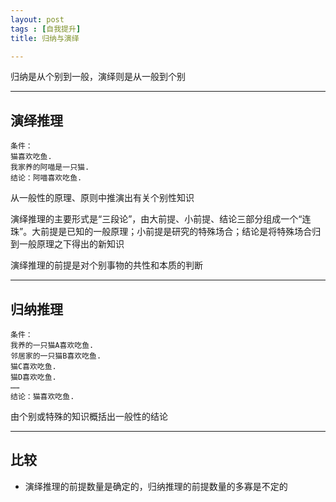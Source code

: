 ```yaml
---
layout: post
tags : [自我提升]
title: 归纳与演绎

---
```


归纳是从个别到一般，演绎则是从一般到个别

---

## 演绎推理

    条件：
    猫喜欢吃鱼.
    我家养的阿喵是一只猫.
    结论：阿喵喜欢吃鱼.

从一般性的原理、原则中推演出有关个别性知识

演绎推理的主要形式是“三段论”，由大前提、小前提、结论三部分组成一个“连珠”。大前提是已知的一般原理；小前提是研究的特殊场合；结论是将特殊场合归到一般原理之下得出的新知识

演绎推理的前提是对个别事物的共性和本质的判断

---

## 归纳推理

    条件：
    我养的一只猫A喜欢吃鱼.
    邻居家的一只猫B喜欢吃鱼.
    猫C喜欢吃鱼.
    猫D喜欢吃鱼.
    ……
    结论：猫喜欢吃鱼.

由个别或特殊的知识概括出一般性的结论

---

## 比较

* 演绎推理的前提数量是确定的，归纳推理的前提数量的多寡是不定的
